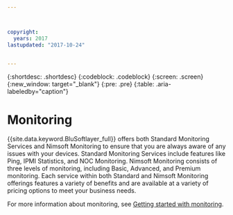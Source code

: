 ```yaml
---



copyright:
  years: 2017
lastupdated: "2017-10-24"


---
```


{:shortdesc: .shortdesc}
{:codeblock: .codeblock}
{:screen: .screen}
{:new_window: target="_blank"}
{:pre: .pre}
{:table: .aria-labeledby="caption"}

# Monitoring
{{site.data.keyword.BluSoftlayer_full}} offers both Standard Monitoring Services and Nimsoft Monitoring to ensure that you are always aware of any issues with your devices. Standard Monitoring Services include features like Ping, IPMI Statistics, and NOC Monitoring. Nimsoft Monitoring consists of three levels of monitoring, including Basic, Advanced, and Premium monitoring. Each service within both Standard and Nimsoft Monitoring offerings features a variety of benefits and are available at a variety of pricing options to meet your business needs.

For more information about monitoring, see [Getting started with monitoring](/do/docs/infrastructure/SLmonitoring/monitoring_index.html).

